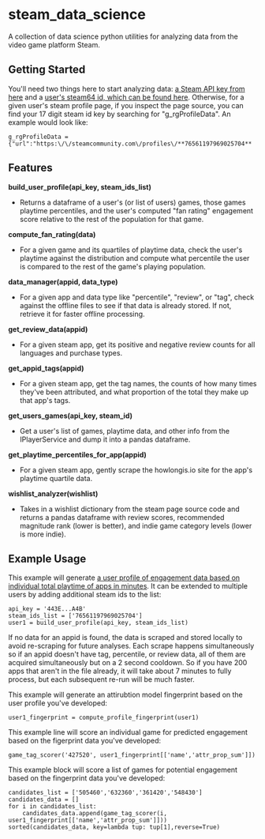 # steam_data_science
A collection of data science python utilities for analyzing data from the video game platform Steam.

## Getting Started
You'll need two things here to start analyzing data: [a Steam API key from here](https://steamcommunity.com/dev/apikey) and a [user's steam64 id, which can be found here]( https://steamid.xyz/).  Otherwise, for a given user's steam profile page, if you inspect the page source, you can find your 17 digit steam id key by searching for "g_rgProfileData". An example would look like: 
```
g_rgProfileData = {"url":"https:\/\/steamcommunity.com\/profiles\/**76561197969025704**
```

## Features
__build_user_profile(api_key, steam_ids_list)__
* Returns a dataframe of a user's (or list of users) games, those games playtime percentiles, and the user's computed "fan rating" engagement score relative to the rest of the population for that game.

__compute_fan_rating(data)__
* For a given game and its quartiles of playtime data, check the user's playtime against the distribution and compute what percentile the user is compared to the rest of the game's playing population.

__data_manager(appid, data_type)__
* For a given app and data type like "percentile", "review", or "tag", check against the offline files to see if that data is already stored. If not, retrieve it for faster offline processing.

__get_review_data(appid)__
* For a given steam app, get its positive and negative review counts for all languages and purchase types.

__get_appid_tags(appid)__
* For a given steam app, get the tag names, the counts of how many times they've been attributed, and what proportion of the total they make up that app's tags.

__get_users_games(api_key, steam_id)__
* Get a user's list of games, playtime data, and other info from the IPlayerService and dump it into a pandas dataframe.

__get_playtime_percentiles_for_app(appid)__
* For a given steam app, gently scrape the howlongis.io site for the app's playtime quartile data. 

__wishlist_analyzer(wishlist)__
* Takes in a wishlist dictionary from the steam page source code and returns a pandas dataframe with review scores, recommended magnitude rank (lower is better), and indie game category levels (lower is more indie).

## Example Usage

This example will generate [a user profile of engagement data based on individual total playtime of apps in minutes](https://svburger.com/2022/01/02/steam-data-science-user-engagement-profiles/). It can be extended to multiple users by adding additional steam ids to the list:

```
api_key = '443E...A4B'
steam_ids_list = ['76561197969025704']
user1 = build_user_profile(api_key, steam_ids_list)
```

If no data for an appid is found, the data is scraped and stored locally to avoid re-scraping for future analyses. Each scrape happens simultaneously so if an appid doesn't  have tag, percentile, or review data, all of them are acquired simultaneously but on a 2 second cooldown. So if you have 200 apps that aren't in the file already, it will take about 7 minutes to fully process, but each subsequent re-run will be much faster.

This example will generate an attirubtion model fingerprint based on the user profile you've developed:
```
user1_fingerprint = compute_profile_fingerprint(user1)
```


This example line will score an individual game for predicted engagement based on the figerprint data you've developed:
```
game_tag_scorer('427520', user1_fingerprint[['name','attr_prop_sum']])
```


This example block will score a list of games for potential engagement based on the fingerprint data you've developed:

```
candidates_list = ['505460','632360','361420','548430']
candidates_data = []
for i in candidates_list:
    candidates_data.append(game_tag_scorer(i, user1_fingerprint[['name','attr_prop_sum']]))
sorted(candidates_data, key=lambda tup: tup[1],reverse=True)
```
